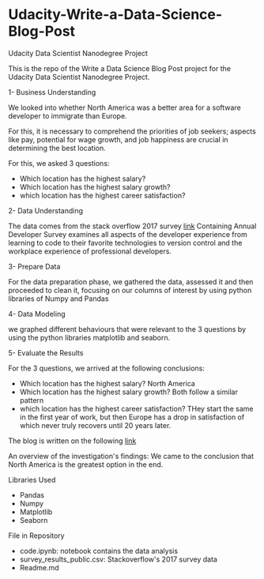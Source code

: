 # Udacity-Write-a-Data-Science-Blog-Post
Udacity Data Scientist Nanodegree Project

This is the repo of the Write a Data Science Blog Post project for the Udacity Data Scientist Nanodegree Project.

1- Business Understanding

We looked into whether North America was a better area for a software developer to immigrate than Europe.

For this, it is necessary to comprehend the priorities of job seekers; aspects like pay, potential for wage growth, and job happiness are crucial in determining the best location.

For this, we asked 3 questions:
- Which location has the highest salary?
- Which location has the highest salary growth?
- which location has the highest career satisfaction?

2- Data Understanding

The data comes from the stack overflow 2017 survey [link](https://insights.stackoverflow.com/survey)
Containing Annual Developer Survey examines all aspects of the developer experience from learning to code to their favorite technologies to version control and the workplace experience of professional developers.

3- Prepare Data

For the data preparation phase, we gathered the data, assessed it and then proceeded to clean it, focusing on our columns of interest by using python libraries of Numpy and Pandas

4- Data Modeling

we graphed different behaviours that were relevant to the 3 questions by using the python libraries matplotlib and seaborn.

5- Evaluate the Results

For the 3 questions, we arrived at the following conclusions:
- Which location has the highest salary? North America
- Which location has the highest salary growth? Both follow a similar pattern
- which location has the highest career satisfaction? THey start the same in the first year of work, but then Europe has a drop in satisfaction of which never truly recovers until 20 years later.


The blog is written on the following [link](https://medium.com/@thuhuyen.tmt/is-north-america-a-better-immigration-option-for-software-engineers-than-europe-9320396711a9)

An overview of the investigation's findings: We came to the conclusion that North America is the greatest option in the end.

Libraries Used
- Pandas
- Numpy
- Matplotlib 
- Seaborn

File in Repository
- code.ipynb: notebook contains the data analysis
- survey_results_public.csv: Stackoverflow's 2017 survey data
- Readme.md
